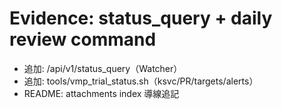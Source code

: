 # Evidence: status_query + daily review command
- 追加: /api/v1/status_query（Watcher）
- 追加: tools/vmp_trial_status.sh（ksvc/PR/targets/alerts）
- README: attachments index 導線追記
